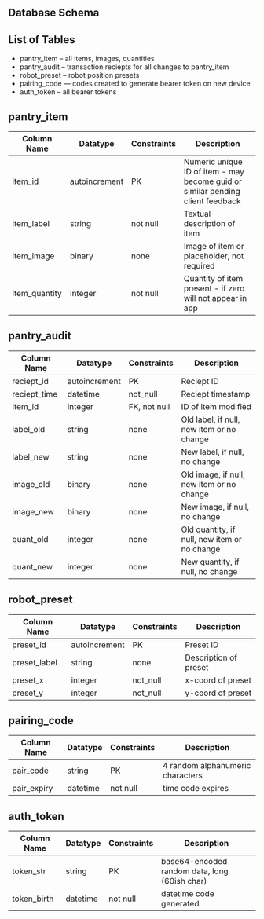 Database Schema
---------------

## List of Tables
- pantry_item – all items, images, quantities
- pantry_audit – transaction reciepts for all changes to pantry_item
- robot_preset – robot position presets
- pairing_code — codes created to generate bearer token on new device
- auth_token – all bearer tokens

## pantry_item
| Column Name | Datatype | Constraints | Description |
| ----------- | -------- | ----------- | ----------- |
| item_id | autoincrement | PK | Numeric unique ID of item - may become guid or similar pending client feedback |
| item_label | string | not null | Textual description of item |
| item_image | binary | none | Image of item or placeholder, not required |
| item_quantity | integer | not null | Quantity of item present - if zero will not appear in app |

## pantry_audit
| Column Name | Datatype | Constraints | Description |
| ----------- | -------- | ----------- | ----------- |
| reciept_id | autoincrement | PK | Reciept ID |
| reciept_time | datetime | not_null | Reciept timestamp |
| item_id | integer | FK, not null | ID of item modified |
| label_old | string | none | Old label, if null, new item or no change |
| label_new | string | none | New label, if null, no change |
| image_old | binary | none | Old image, if null, new item or no change |
| image_new | binary | none | New image, if null, no change |
| quant_old | integer | none | Old quantity, if null, new item or no change |
| quant_new | integer | none | New quantity, if null, no change |

## robot_preset
| Column Name | Datatype | Constraints | Description |
| ----------- | -------- | ----------- | ----------- |
| preset_id | autoincrement | PK | Preset ID |
| preset_label | string | none | Description of preset |
| preset_x | integer | not_null | x-coord of preset |
| preset_y | integer | not_null | y-coord of preset |

## pairing_code
| Column Name | Datatype | Constraints | Description |
| ----------- | -------- | ----------- | ----------- |
| pair_code | string | PK | 4 random alphanumeric characters |
| pair_expiry | datetime | not null | time code expires |

## auth_token
| Column Name | Datatype | Constraints | Description |
| ----------- | -------- | ----------- | ----------- |
| token_str | string | PK | base64-encoded random data, long (60ish char) |
| token_birth | datetime | not null | datetime code generated |